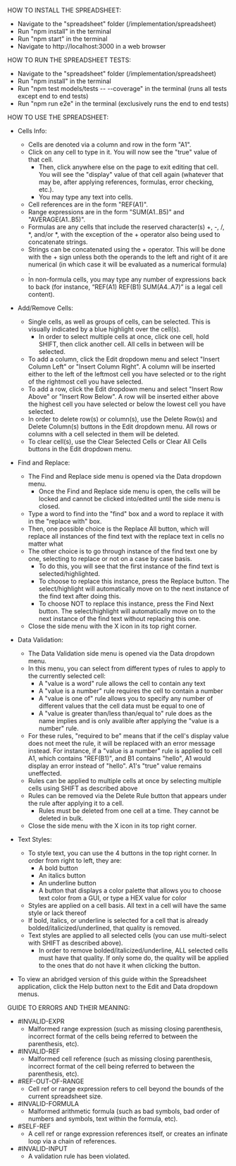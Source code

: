 HOW TO INSTALL THE SPREADSHEET: 
- Navigate to the "spreadsheet" folder (/implementation/spreadsheet)
- Run "npm install" in the terminal
- Run "npm start" in the terminal
- Navigate to http://localhost:3000 in a web browser  


HOW TO RUN THE SPREADSHEET TESTS:
- Navigate to the "spreadsheet" folder (/implementation/spreadsheet)
- Run "npm install" in the terminal
- Run "npm test models/tests -- --coverage" in the terminal (runs all tests except end to end tests)
- Run "npm run e2e" in the terminal (exclusively runs the end to end tests) 


HOW TO USE THE SPREADSHEET: 
- Cells Info: 
    - Cells are denoted via a column and row in the form "A1". 
    - Click on any cell to type in it. You will now see the "true" value of that cell. 
        - Then, click anywhere else on the page to exit editing that cell. You will see the "display" value of that cell again (whatever that may be, after applying references, formulas, error checking, etc.).
        - You may type any text into cells.
    - Cell references are in the form "REF(A1)".
    - Range expressions are in the form "SUM(A1..B5)" and "AVERAGE(A1..B5)".
    - Formulas are any cells that include the reserved character(s) +, -, /, *, and/or *, with the exception of the + operator also being used to concatenate strings.
    - Strings can be concatenated using the + operator. This will be done with the + sign unless both the operands to the left and right of it are numerical (in which case it will be evaluated as a numerical formula) .
    - In non-formula cells, you may type any number of expressions back to back (for instance, “REF(A1) REF(B1) SUM(A4..A7)” is a legal cell content).   

- Add/Remove Cells:
    - Single cells, as well as groups of cells, can be selected. This is visually indicated by a blue highlight over the cell(s). 
        - In order to select multiple cells at once, click one cell, hold SHIFT, then click another cell. All cells in between will be selected.
    - To add a column, click the Edit dropdown menu and select "Insert Column Left" or "Insert Column Right". A column will be inserted either to the left of the leftmost cell you have selected or to the right of the rightmost cell you have selected. 
    - To add a row, click the Edit dropdown menu and select "Insert Row Above" or "Insert Row Below". A row will be inserted either above the highest cell you have selected or below the lowest cell you have selected.
    - In order to delete row(s) or column(s), use the Delete Row(s) and Delete Column(s) buttons in the Edit dropdown menu. All rows or columns with a cell selected in them will be deleted.
    - To clear cell(s), use the Clear Selected Cells or Clear All Cells buttons in the Edit dropdown menu.   

- Find and Replace:
    - The Find and Replace side menu is opened via the Data dropdown menu.
        - Once the Find and Replace side menu is open, the cells will be locked and cannot be clicked into/edited until the side menu is closed.
    - Type a word to find into the "find" box and a word to replace it with in the "replace with" box. 
    - Then, one possible choice is the Replace All button, which will replace all instances of the find text with the replace text in cells no matter what
    - The other choice is to go through instance of the find text one by one, selecting to replace or not on a case by case basis.
        - To do this, you will see that the first instance of the find text is selected/highlighted. 
        - To choose to replace this instance, press the Replace button. The select/highlight will automatically move on to the next instance of the find text after doing this.
        - To choose NOT to replace this instance, press the Find Next button. The select/highlight will automatically move on to the next instance of the find text without replacing this one.
    - Close the side menu with the X icon in its top right corner.  

- Data Validation:
    - The Data Validation side menu is opened via the Data dropdown menu.
    - In this menu, you can select from different types of rules to apply to the currently selected cell:
        - A "value is a word" rule allows the cell to contain any text
        - A "value is a number" rule requires the cell to contain a number
        - A "value is one of" rule allows you to specify any number of different values that the cell data must be equal to one of
        - A "value is greater than/less than/equal to" rule does as the name implies and is only avalible after applying the "value is a number" rule. 
    - For these rules, "required to be" means that if the cell's display value does not meet the rule, it will be replaced with an error message instead. For instance, if a "value is a number" rule is applied to cell A1, which contains "REF(B1)", and B1 contains "hello", A1 would display an error instead of "hello". A1's "true" value remains uneffected. 
    - Rules can be applied to multiple cells at once by selecting multiple cells using SHIFT as described above
    - Rules can be removed via the Delete Rule button that appears under the rule after applying it to a cell.
        - Rules must be deleted from one cell at a time. They cannot be deleted in bulk.
    - Close the side menu with the X icon in its top right corner.  

- Text Styles:
    - To style text, you can use the 4 buttons in the top right corner. In order from right to left, they are:
        - A bold button
        - An italics button
        - An underline button
        - A button that displays a color palette that allows you to choose text color from a GUI, or type a HEX value for color
    - Styles are applied on a cell basis. All text in a cell will have the same style or lack thereof
    - If bold, italics, or underline is selected for a cell that is already bolded/italicized/underlined, that quality is removed.
    - Text styles are applied to all selected cells (you can use multi-select with SHIFT as described above). 
        - In order to remove bolded/italicized/underline, ALL selected cells must have that quality. If only some do, the quality will be applied to the ones that do not have it when clicking the button.   
    
- To view an abridged version of this guide within the Spreadsheet application, click the Help button next to the Edit and Data dropdown menus.  

GUIDE TO ERRORS AND THEIR MEANING: 
- #INVALID-EXPR
    - Malformed range expression (such as missing closing parenthesis, incorrect format of the cells being referred to between the parenthesis, etc). 
- #INVALID-REF
    - Malformed cell reference (such as missing closing parenthesis, incorrect format of the cell being referred to between the parenthesis, etc). 
- #REF-OUT-OF-RANGE
    - Cell ref or range expression refers to cell beyond the bounds of the current spreadsheet size.
- #INVALID-FORMULA
    - Malformed arithmetic formula (such as bad symbols, bad order of numbers and symbols, text within the formula, etc). 
- #SELF-REF
    - A cell ref or range expression references itself, or creates an infinate loop via a chain of references. 
- #INVALID-INPUT
    - A validation rule has been violated.
